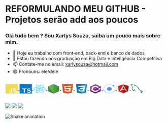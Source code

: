 # REFORMULANDO MEU GITHUB - Projetos serão add aos poucos

### Olá tudo bem ? Sou Xarlys Souza, saiba um pouco mais sobre mim.

- 🔭 Hoje eu trabalho com front-end, back-end e banco de dados
- 🌱 Estou fazendo pós graduação em Big Data e Inteligência Competitiva
- 📫 Contate-me no email: xarlysouza@hotmail.com
- 😄 Pronouns: ele/dele

<div align="center">
  <a href="https://github.com/xarlys">

</div>

<div style="display: inline_block"><br>
  <img align="center" alt="Xarlys-Js" height="30" width="40" src="https://raw.githubusercontent.com/devicons/devicon/master/icons/javascript/javascript-plain.svg">
  <img align="center" alt="Xarlys-Ts" height="30" width="40" src="https://raw.githubusercontent.com/devicons/devicon/master/icons/typescript/typescript-plain.svg">
  <img align="center" alt="Xarlys-React" height="30" width="40" src="https://raw.githubusercontent.com/devicons/devicon/master/icons/react/react-original.svg">
  <img align="center" alt="Xarlys-Node" height="30" width="40" src="https://raw.githubusercontent.com/devicons/devicon/master/icons/nodejs/nodejs-original.svg">
  <img align="center" alt="Xarlys-HTML" height="30" width="40" src="https://raw.githubusercontent.com/devicons/devicon/master/icons/html5/html5-original.svg">
  <img align="center" alt="Xarlys-CSS" height="30" width="40" src="https://raw.githubusercontent.com/devicons/devicon/master/icons/css3/css3-original.svg">
  <img align="center" alt="Xarlys-Csharp" height="30" width="40" src="https://raw.githubusercontent.com/devicons/devicon/master/icons/csharp/csharp-original.svg">
  <img align="center" alt="Xarlys-Ionic" height="30" width="40" src="https://raw.githubusercontent.com/devicons/devicon/master/icons/ionic/ionic-original.svg">
  <img align="center" alt="Xarlys-Angular" height="30" width="40" src="https://raw.githubusercontent.com/devicons/devicon/master/icons/angularjs/angularjs-original.svg">
  <img align="center" alt="Xarlys-Mysql" height="30" width="40" src="https://raw.githubusercontent.com/devicons/devicon/master/icons/mysql/mysql-original.svg">
</div>

##

<div>   
  <a href = "mailto:xarlysouza@hotmail.com"><img src="https://img.shields.io/badge/Microsoft_Outlook-0078D4?style=for-the-badge&logo=microsoft-outlook&logoColor=white" target="_blank"></a>
  <a href="https://www.linkedin.com/in/xarlys-luiz-46725431/" target="_blank"><img src="https://img.shields.io/badge/-LinkedIn-%230077B5?style=for-the-badge&logo=linkedin&logoColor=white" target="_blank"></a> 
  <a href="xarlysouza"><img src="https://img.shields.io/badge/Telegram-2CA5E0?style=for-the-badge&logo=telegram&logoColor=white"></a>
  
  ![Snake animation](https://github.com/xarlys/xarlys/blob/output/github-contribution-grid-snake.svg)
 
</div>
